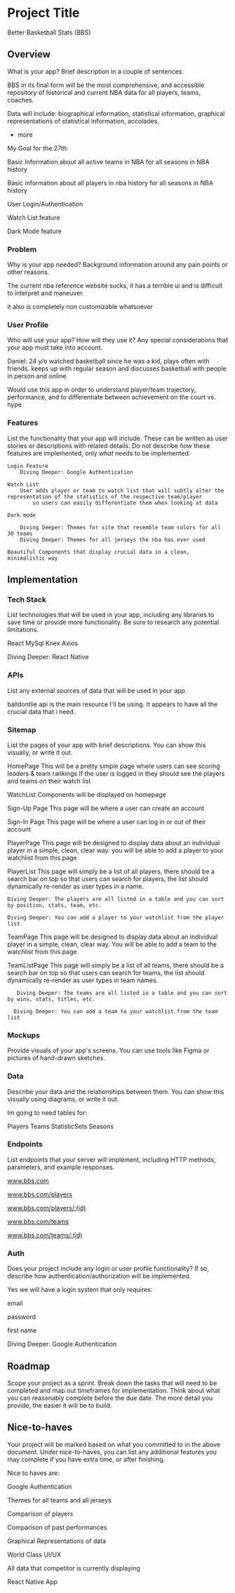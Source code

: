 # Project Title
Better Basketball Stats (BBS)

## Overview

What is your app? Brief description in a couple of sentences.

BBS in its final form will be the most comprehensive, and accessible repository of historical and current NBA data for all players, teams, coaches. 

Data will include: 
biographical information,
statistical information, 
graphical representations of statistical information,
accolades,

+ more

My Goal for the 27th:

Basic Information about all active teams in NBA 
    for all seasons in NBA history

Basic information about all players in nba history
    for all seasons in NBA history

User Login/Authentication 

Watch List feature 

Dark Mode feature 

### Problem

Why is your app needed? Background information around any pain points or other reasons.

The current nba reference website sucks, it has a terrible ui and is difficult to interpret and maneuver.

it also is completely non customizable whatsoever

### User Profile

Who will use your app? How will they use it? Any special considerations that your app must take into account.

Daniel: 24 y/o watched basketball since he was a kid, plays often with friends. keeps up with regular season and discusses basketball with people in person and online. 

Would use this app in order to understand player/team trajectory, performance, and to differentiate between achievement on the court vs. hype.

### Features

List the functionality that your app will include. These can be written as user stories or descriptions with related details. Do not describe _how_ these features are implemented, only _what_ needs to be implemented.

    Login Feature 
        Diving Deeper: Google Authentication

    Watch List 
        User adds player or team to watch list that will subtly alter the representation of the statistics of the respective team/player
            so users can easily differentiate them when looking at data
    
    Dark mode 

        Diving Deeper: Themes for site that resemble team colors for all 30 teams
        Diving Deeper: Themes for all jerseys the nba has ever used 
    
    Beautiful Components that display crucial data in a clean, minimalistic way

## Implementation

### Tech Stack

List technologies that will be used in your app, including any libraries to save time or provide more functionality. Be sure to research any potential limitations.

React
MySql
Knex 
Axios

Diving Deeper:
React Native

### APIs

List any external sources of data that will be used in your app.

balldontlie api is the main resource I'll be using. It appears to have all the crucial data that i need.

### Sitemap

List the pages of your app with brief descriptions. You can show this visually, or write it out.

HomePage
    This will be a pretty simple page where users can see scoring leaders & team rankings 
        If the user is logged in they should see the players and teams on their watch list

WatchList Components 
    will be displayed on homepage

Sign-Up Page
    This page will be where a user can create an account 

Sign-In Page
    This page will be where a user can log in or out of their account

PlayerPage
    This page will be designed to display data about an individual player in a simple, clean, clear way.
    you will be able to add a player to your watchlist from this page

PlayerList
    This page will simply be a list of all players, there should be a search bar on top so that users can search for players, the list should dynamically re-render as user types in a name.

    Diving Deeper: The players are all listed in a table and you can sort by position, stats, team, etc.

    Diving Deeper: You can add a player to your watchlist from the player list 

TeamPage 
    This page will be designed to display data about an individual player in a simple, clean, clear way.
    You will be able to add a team to the watchlist from this page

TeamListPage 
        This page will simply be a list of all teams, there should be a search bar on top so that users can search for teams, the list should dynamically re-render as user types in team names.

       Diving Deeper: The teams are all listed in a table and you can sort by wins, stats, titles, etc.

      Diving Deeper: You can add a team to your watchlist from the team list 

### Mockups

Provide visuals of your app's screens. You can use tools like Figma or pictures of hand-drawn sketches.

### Data

Describe your data and the relationships between them. You can show this visually using diagrams, or write it out. 

Im going to need tables for:

Players
Teams
StatisticSets
Seasons

### Endpoints

List endpoints that your server will implement, including HTTP methods, parameters, and example responses.

www.bbs.com

www.bbs.com/players

www.bbs.com/players/:(id)

www.bbs.com/teams

www.bbs.com/teams/:(id)

### Auth

Does your project include any login or user profile functionality? If so, describe how authentication/authorization will be implemented.

Yes we will have a login system that only requires:

email

password

first name 

Diving Deeper: Google Authentication

## Roadmap

Scope your project as a sprint. Break down the tasks that will need to be completed and map out timeframes for implementation. Think about what you can reasonably complete before the due date. The more detail you provide, the easier it will be to build.

## Nice-to-haves

Your project will be marked based on what you committed to in the above document. Under nice-to-haves, you can list any additional features you may complete if you have extra time, or after finishing.

Nice to haves are: 

Google Authentication

Themes for all teams and all jerseys

Comparison of players 

Comparison of past performances 

Graphical Representations of data 

World Class UI/UX

All data that competitor is currently displaying

React Native App

